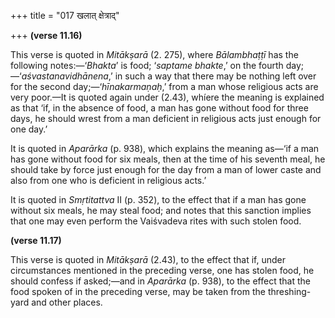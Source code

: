 +++
title = "017 खलात् क्षेत्राद्"

+++
**(verse 11.16)**

This verse is quoted in *Mitākṣarā* (2. 275), where *Bālambhaṭṭī* has
the following notes:—‘*Bhakta*’ is food; ‘*saptame bhakte*,’ on the
fourth day;—‘*aśvastanavidhānena*,’ in such a way that there may be
nothing left over for the second day;—‘*hīnakarmaṇaḥ*,’ from a man whose
religious acts are very poor.—It is quoted again under (2.43), whíere
the meaning is explained as that ‘if, in the absence of food, a man has
gone without food for three days, he should wrest from a man deficient
in religious acts just enough for one day.’

It is quoted in *Aparārka* (p. 938), which explains the meaning as—‘if a
man has gone without food for six meals, then at the time of his seventh
meal, he should take by force just enough for the day from a man of
lower caste and also from one who is deficient in religious acts.’

It is quoted in *Smṛtitattva* II (p. 352), to the effect that if a man
has gone without six meals, he may steal food; and notes that this
sanction implies that one may even perform the Vaiśvadeva rites with
such stolen food.

**(verse 11.17)**

This verse is quoted in *Mitākṣarā* (2.43), to the effect that if, under
circumstances mentioned in the preceding verse, one has stolen food, he
should confess if asked;—and in *Aparārka* (p. 938), to the effect that
the food spoken of in the preceding verse, may be taken from the
threshing-yard and other places.


